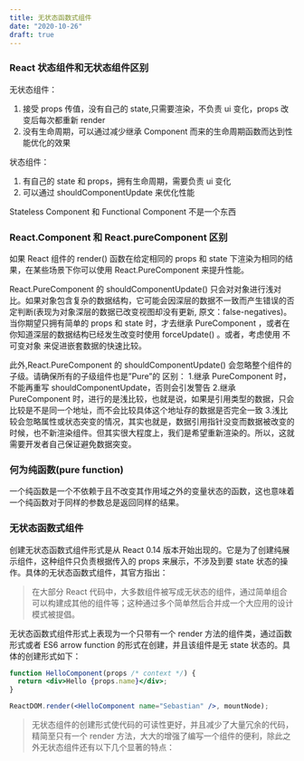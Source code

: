 ```yaml
---
title: 无状态函数式组件
date: "2020-10-26"
draft: true
---
```


### React 状态组件和无状态组件区别

无状态组件：

1. 接受 props 传值，没有自己的 state,只需要渲染，不负责 ui 变化，props 改变后每次都重新 render
2. 没有生命周期，可以通过减少继承 Component 而来的生命周期函数而达到性能优化的效果

状态组件：

1. 有自己的 state 和 props，拥有生命周期，需要负责 ui 变化
2. 可以通过 shouldComponentUpdate 来优化性能

Stateless Component 和 Functional Component 不是一个东西

### React.Component 和 React.pureComponent 区别

如果 React 组件的 render() 函数在给定相同的 props 和 state 下渲染为相同的结果，在某些场景下你可以使用 React.PureComponent 来提升性能。

React.PureComponent 的 shouldComponentUpdate() 只会对对象进行浅对比。如果对象包含复杂的数据结构，它可能会因深层的数据不一致而产生错误的否定判断(表现为对象深层的数据已改变视图却没有更新, 原文：false-negatives)。当你期望只拥有简单的 props 和 state 时，才去继承 PureComponent ，或者在你知道深层的数据结构已经发生改变时使用 forceUpdate() 。或者，考虑使用 不可变对象 来促进嵌套数据的快速比较。

此外,React.PureComponent 的 shouldComponentUpdate() 会忽略整个组件的子级。请确保所有的子级组件也是”Pure”的
区别： 1.继承 PureComponent 时，不能再重写 shouldComponentUpdate，否则会引发警告 2.继承 PureComponent 时，进行的是浅比较，也就是说，如果是引用类型的数据，只会比较是不是同一个地址，而不会比较具体这个地址存的数据是否完全一致 3.浅比较会忽略属性或状态突变的情况，其实也就是，数据引用指针没变而数据被改变的时候，也不新渲染组件。但其实很大程度上，我们是希望重新渲染的。所以，这就需要开发者自己保证避免数据突变。

### 何为纯函数(pure function)

一个纯函数是一个不依赖于且不改变其作用域之外的变量状态的函数，这也意味着一个纯函数对于同样的参数总是返回同样的结果。

### 无状态函数式组件

创建无状态函数式组件形式是从 React 0.14 版本开始出现的。它是为了创建纯展示组件，这种组件只负责根据传入的 props 来展示，不涉及到要 state 状态的操作。具体的无状态函数式组件，其官方指出：

> 在大部分 React 代码中，大多数组件被写成无状态的组件，通过简单组合可以构建成其他的组件等；这种通过多个简单然后合并成一个大应用的设计模式被提倡。

无状态函数式组件形式上表现为一个只带有一个 render 方法的组件类，通过函数形式或者 ES6 arrow function 的形式在创建，并且该组件是无 state 状态的。具体的创建形式如下：

```jsx
function HelloComponent(props /* context */) {
  return <div>Hello {props.name}</div>;
}

ReactDOM.render(<HelloComponent name="Sebastian" />, mountNode);
```

> 无状态组件的创建形式使代码的可读性更好，并且减少了大量冗余的代码，精简至只有一个 render 方法，大大的增强了编写一个组件的便利，除此之外无状态组件还有以下几个显著的特点：
